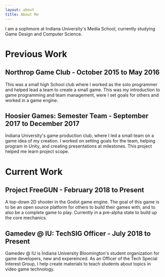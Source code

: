 ```yaml
---
layout: about
title: About Me
---
```


I am a sophmore at Indiana University's Media School, currently studying Game Design and Computer Science.
# Previous Work
## Northrop Game Club - October 2015 to May 2016

This was a small high School club where I worked as the solo programmer and helped lead a team to create a small game. This was my introduction to game programming and team management, were I set goals for others and worked in a game engine.
## Hoosier Games: Semester Team - September 2017 to December 2017

Indiana University's game production club, where I led a small team on a game idea of my creation. I worked on setting goals for the team, helping program in Unity, and creating presentations at milestones. This project helped me learn project scope.
# Current Work
## Project FreeGUN - February 2018 to Present

A top-down 2D shooter in the Godot game engine. The goal of this game is to be an open source platform for others to build their games with, and to also be a complete game to play. Currently in a pre-alpha state to build up the core mechanics.

## Gamedev @ IU: TechSIG Officer - July 2018 to Present

Gamedev @ IU is Indiana University Bloomington's student organization for game developers, new and expereinced. As an Officer of the Tech Special Interest Group, I help create materials to teach students about topics in video game technology.
